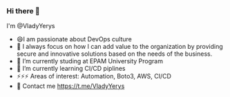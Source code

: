 ### Hi there 👋

<!--
**VladyYerys/vladyyerys** is a ✨ _special_ ✨ repository because its `README.md` (this file) appears on your GitHub profile.

Here are some ideas to get you started:

- 🔭 I’m currently working on ...
- 🌱 I’m currently learning ...
- 👯 I’m looking to collaborate on ...
- 🤔 I’m looking for help with ...
- 💬 Ask me about ...
- 📫 How to reach me: ...
- 😄 Pronouns: ...
- ⚡ Fun fact: ...
-->

I'm @VladyYerys
- 😄I am passionate about DevOps culture
- 👯 I always focus on how I can add value to the organization by providing secure and innovative solutions based on the needs of the business.
- 🔭 I’m currently studing at EPAM University Program
- 🌱 I’m currently learning CI/CD piplines
- ⚡⚡⚡ Areas of interest: Automation, Boto3, AWS, CI/CD
- 💬 Contact me https://t.me/VladyYerys 
